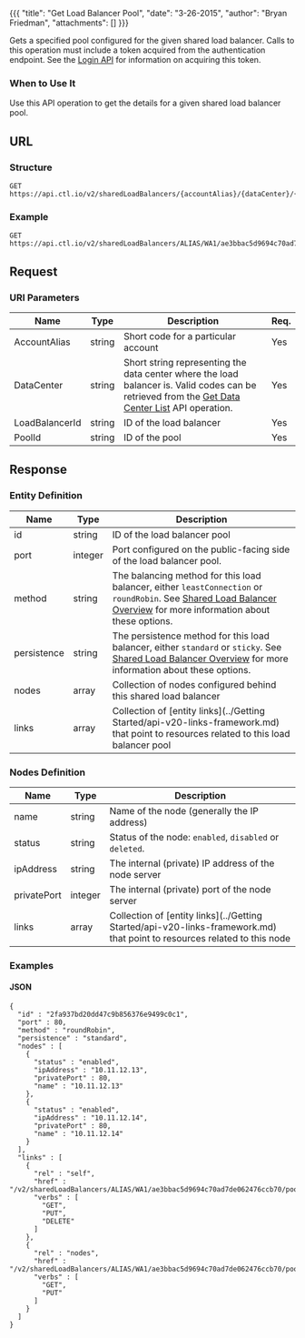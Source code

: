 {{{
  "title": "Get Load Balancer Pool",
  "date": "3-26-2015",
  "author": "Bryan Friedman",
  "attachments": []
}}}

Gets a specified pool configured for the given shared load balancer. Calls to this operation must include a token acquired from the authentication endpoint. See the [Login API](../Authentication/login.md) for information on acquiring this token.

### When to Use It

Use this API operation to get the details for a given shared load balancer pool.

## URL

### Structure

    GET https://api.ctl.io/v2/sharedLoadBalancers/{accountAlias}/{dataCenter}/{loadBalancerId}/pools/{poolId}

### Example

    GET https://api.ctl.io/v2/sharedLoadBalancers/ALIAS/WA1/ae3bbac5d9694c70ad7de062476ccb70/pools/2fa937bd20dd47c9b856376e9499c0c1

## Request

### URI Parameters

| Name | Type | Description | Req. |
| --- | --- | --- | --- |
| AccountAlias | string | Short code for a particular account | Yes |
| DataCenter | string | Short string representing the data center where the load balancer is. Valid codes can be retrieved from the [Get Data Center List](get-data-center.md) API operation. | Yes |
| LoadBalancerId | string | ID of the load balancer | Yes |
| PoolId | string | ID of the pool | Yes |

## Response

### Entity Definition

| Name | Type | Description |
| --- | --- | --- |
| id | string | ID of the load balancer pool |
| port | integer | Port configured on the public-facing side of the load balancer pool. |
| method | string | The balancing method for this load balancer, either `leastConnection` or `roundRobin`. See [Shared Load Balancer Overview](shared-load-balancer-overview.md) for more information about these options. |
| persistence | string | The persistence method for this load balancer, either `standard` or `sticky`. See [Shared Load Balancer Overview](shared-load-balancer-overview.md) for more information about these options. |
| nodes | array | Collection of nodes configured behind this shared load balancer |
| links | array | Collection of [entity links](../Getting Started/api-v20-links-framework.md) that point to resources related to this load balancer pool |

### Nodes Definition

| Name | Type | Description |
| --- | --- | --- |
| name | string | Name of the node (generally the IP address) |
| status | string | Status of the node: `enabled`, `disabled` or `deleted`. |
| ipAddress | string | The internal (private) IP address of the node server |
| privatePort | integer | The internal (private) port of the node server |
| links | array | Collection of [entity links](../Getting Started/api-v20-links-framework.md) that point to resources related to this node |

### Examples

#### JSON

    {
      "id" : "2fa937bd20dd47c9b856376e9499c0c1",
      "port" : 80,
      "method" : "roundRobin",
      "persistence" : "standard",
      "nodes" : [
        {
          "status" : "enabled",
          "ipAddress" : "10.11.12.13",
          "privatePort" : 80,
          "name" : "10.11.12.13"
        },
        {
          "status" : "enabled",
          "ipAddress" : "10.11.12.14",
          "privatePort" : 80,
          "name" : "10.11.12.14"
        }
      ],
      "links" : [
        {
          "rel" : "self",
          "href" : "/v2/sharedLoadBalancers/ALIAS/WA1/ae3bbac5d9694c70ad7de062476ccb70/pools/2fa937bd20dd47c9b856376e9499c0c1",
          "verbs" : [
            "GET",
            "PUT",
            "DELETE"
          ]
        },
        {
          "rel" : "nodes",
          "href" : "/v2/sharedLoadBalancers/ALIAS/WA1/ae3bbac5d9694c70ad7de062476ccb70/pools/2fa937bd20dd47c9b856376e9499c0c1/nodes",
          "verbs" : [
            "GET",
            "PUT"
          ]
        }
      ]
    }
